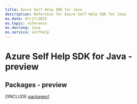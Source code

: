 ```yaml
---
title: Azure Self Help SDK for Java
description: Reference for Azure Self Help SDK for Java
ms.date: 07/17/2025
ms.topic: reference
ms.devlang: java
ms.service: selfhelp
---
```

# Azure Self Help SDK for Java - preview
## Packages - preview
[!INCLUDE [packages](self-help-index.md)]
